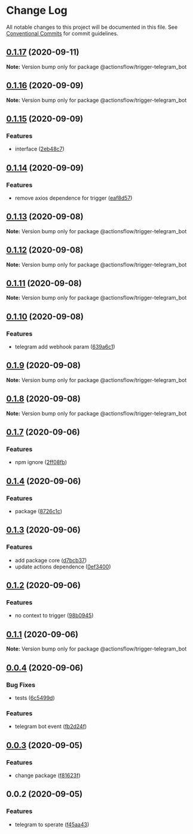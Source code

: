 # Change Log

All notable changes to this project will be documented in this file.
See [Conventional Commits](https://conventionalcommits.org) for commit guidelines.

## [0.1.17](https://github.com/actionsflow/actionsflow/compare/@actionsflow/trigger-telegram_bot@0.1.16...@actionsflow/trigger-telegram_bot@0.1.17) (2020-09-11)

**Note:** Version bump only for package @actionsflow/trigger-telegram_bot

## [0.1.16](https://github.com/actionsflow/actionsflow/compare/@actionsflow/trigger-telegram_bot@0.1.15...@actionsflow/trigger-telegram_bot@0.1.16) (2020-09-09)

**Note:** Version bump only for package @actionsflow/trigger-telegram_bot

## [0.1.15](https://github.com/actionsflow/actionsflow/compare/@actionsflow/trigger-telegram_bot@0.1.14...@actionsflow/trigger-telegram_bot@0.1.15) (2020-09-09)

### Features

- interface ([2eb48c7](https://github.com/actionsflow/actionsflow/commit/2eb48c7ab1e8ca32e3414de83df5092a6cdf970f))

## [0.1.14](https://github.com/actionsflow/actionsflow/compare/@actionsflow/trigger-telegram_bot@0.1.13...@actionsflow/trigger-telegram_bot@0.1.14) (2020-09-09)

### Features

- remove axios dependence for trigger ([eaf8d57](https://github.com/actionsflow/actionsflow/commit/eaf8d57b8c9fdc860723a713eb6064606dfd7bd7))

## [0.1.13](https://github.com/actionsflow/actionsflow/compare/@actionsflow/trigger-telegram_bot@0.1.12...@actionsflow/trigger-telegram_bot@0.1.13) (2020-09-08)

**Note:** Version bump only for package @actionsflow/trigger-telegram_bot

## [0.1.12](https://github.com/actionsflow/actionsflow/compare/@actionsflow/trigger-telegram_bot@0.1.11...@actionsflow/trigger-telegram_bot@0.1.12) (2020-09-08)

**Note:** Version bump only for package @actionsflow/trigger-telegram_bot

## [0.1.11](https://github.com/actionsflow/actionsflow/compare/@actionsflow/trigger-telegram_bot@0.1.10...@actionsflow/trigger-telegram_bot@0.1.11) (2020-09-08)

**Note:** Version bump only for package @actionsflow/trigger-telegram_bot

## [0.1.10](https://github.com/actionsflow/actionsflow/compare/@actionsflow/trigger-telegram_bot@0.1.9...@actionsflow/trigger-telegram_bot@0.1.10) (2020-09-08)

### Features

- telegram add webhook param ([639a6c1](https://github.com/actionsflow/actionsflow/commit/639a6c113d3a6ea9da349ec89e0c22f3170cffe7))

## [0.1.9](https://github.com/actionsflow/actionsflow/compare/@actionsflow/trigger-telegram_bot@0.1.8...@actionsflow/trigger-telegram_bot@0.1.9) (2020-09-08)

**Note:** Version bump only for package @actionsflow/trigger-telegram_bot

## [0.1.8](https://github.com/actionsflow/actionsflow/compare/@actionsflow/trigger-telegram_bot@0.1.7...@actionsflow/trigger-telegram_bot@0.1.8) (2020-09-08)

**Note:** Version bump only for package @actionsflow/trigger-telegram_bot

## [0.1.7](https://github.com/actionsflow/actionsflow/compare/@actionsflow/trigger-telegram_bot@0.1.4...@actionsflow/trigger-telegram_bot@0.1.7) (2020-09-06)

### Features

- npm ignore ([2ff08fb](https://github.com/actionsflow/actionsflow/commit/2ff08fb31335ba7520aaf3d1ecd50d50a5a93027))

## [0.1.4](https://github.com/actionsflow/actionsflow/compare/@actionsflow/trigger-telegram_bot@0.1.3...@actionsflow/trigger-telegram_bot@0.1.4) (2020-09-06)

### Features

- package ([8726c1c](https://github.com/actionsflow/actionsflow/commit/8726c1cbf52382e5277a6bf7409b6be420eb16ea))

## [0.1.3](https://github.com/actionsflow/actionsflow/compare/@actionsflow/trigger-telegram_bot@0.1.2...@actionsflow/trigger-telegram_bot@0.1.3) (2020-09-06)

### Features

- add package core ([d7bcb37](https://github.com/actionsflow/actionsflow/commit/d7bcb37b72bfd78aee59d3b90b29e0031c0772b8))
- update actions dependence ([0ef3400](https://github.com/actionsflow/actionsflow/commit/0ef3400a745171f64c475a7d197cea8322260685))

## [0.1.2](https://github.com/actionsflow/actionsflow/compare/@actionsflow/trigger-telegram_bot@0.1.1...@actionsflow/trigger-telegram_bot@0.1.2) (2020-09-06)

### Features

- no context to trigger ([98b0945](https://github.com/actionsflow/actionsflow/commit/98b09454152ecab2e3efbfe579e8394365700801))

## [0.1.1](https://github.com/actionsflow/actionsflow/compare/@actionsflow/trigger-telegram_bot@0.0.4...@actionsflow/trigger-telegram_bot@0.1.1) (2020-09-06)

**Note:** Version bump only for package @actionsflow/trigger-telegram_bot

## [0.0.4](https://github.com/actionsflow/actionsflow/compare/@actionsflow/trigger-telegram_bot@0.0.3...@actionsflow/trigger-telegram_bot@0.0.4) (2020-09-06)

### Bug Fixes

- tests ([6c5499d](https://github.com/actionsflow/actionsflow/commit/6c5499d4b56efd98672462b67216b27da3c0484d))

### Features

- telegram bot event ([fb2d24f](https://github.com/actionsflow/actionsflow/commit/fb2d24f24fe8003e43acfcd2afde67f63ac7438a))

## [0.0.3](https://github.com/actionsflow/actionsflow/compare/@actionsflow/trigger-telegram_bot@0.0.2...@actionsflow/trigger-telegram_bot@0.0.3) (2020-09-05)

### Features

- change package ([f81623f](https://github.com/actionsflow/actionsflow/commit/f81623f282c215f2b1a8064507d2beeddb4a927d))

## 0.0.2 (2020-09-05)

### Features

- telegram to sperate ([f45aa43](https://github.com/actionsflow/actionsflow/commit/f45aa4379f71ff320ccb6a785b28e206aaa51ac2))

